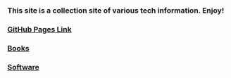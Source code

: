 ### This site is a collection site of various tech information.  Enjoy!
### [GitHub Pages Link](https://rkbright.github.io/tech/)
### [Books](https://github.com/rkbright/tech/tree/master/docs/books)
### [Software](https://github.com/rkbright/tech/tree/master/docs/software)
